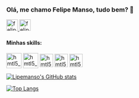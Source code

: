### Olá, me chamo Felipe Manso, tudo bem? 👋
<a href="https://www.linkedin.com/in/lipemanso/" target="_blank">
  <img width="30" height="30" alt="felipe_linkedin" src="https://cdn.jsdelivr.net/gh/devicons/devicon/icons/linkedin/linkedin-original.svg" />
</a>
<a href="https://www.twitter.com/in/lipemansotdah/" target="_blank">
  <img width="30" height="30" alt="felipe_linkedin" src="https://cdn.jsdelivr.net/gh/devicons/devicon/icons/twitter/twitter-original.svg" />
</a>


#### Minhas skills:
<img align="center" width="40" heigth="40" style="max-width 100%;" alt="hmtl5_icone" src="https://cdn.jsdelivr.net/gh/devicons/devicon/icons/html5/html5-original.svg"></img>
<img align="center" width="40" heigth="40" style="max-width 100%;" alt="hmtl5_icone" src="https://cdn.jsdelivr.net/gh/devicons/devicon/icons/css3/css3-original.svg"></img>
<img align="center" width="35" heigth="35" style="max-width 100%;" alt="hmtl5_icone" src="https://cdn.jsdelivr.net/gh/devicons/devicon/icons/javascript/javascript-original.svg"></img>
<img align="center" width="35" heigth="35" style="max-width 100%;" alt="hmtl5_icone" src="https://cdn.jsdelivr.net/gh/devicons/devicon/icons/python/python-original.svg" /></img>
<img align="center" width="35" heigth="35" style="max-width 100%;" alt="hmtl5_icone" src="https://cdn.jsdelivr.net/gh/devicons/devicon/icons/git/git-original.svg"></img>

[![Lipemanso's GitHub stats](https://github-readme-stats.vercel.app/api?username=Lipemanso&show_icons=true&count_private=true&theme=tokyonight)](https://github.com/Lipemanso/github-readme-stats)

[![Top Langs](https://github-readme-stats.vercel.app/api/top-langs/?username=Lipemanso&langs_count=8&show_icons=true&count_private=true&theme=tokyonight)](https://github.com/Lipemanso/github-readme-stats)



<!--
**Lipemanso/Lipemanso** is a ✨ _special_ ✨ repository because its `README.md` (this file) appears on your GitHub profile.

Here are some ideas to get you started:

- 🔭 I’m currently working on ...
- 🌱 I’m currently learning ...
- 👯 I’m looking to collaborate on ...
- 🤔 I’m looking for help with ...
- 💬 Ask me about ...
- 📫 How to reach me: ...
- 😄 Pronouns: ...
- ⚡ Fun fact: ...
-->

